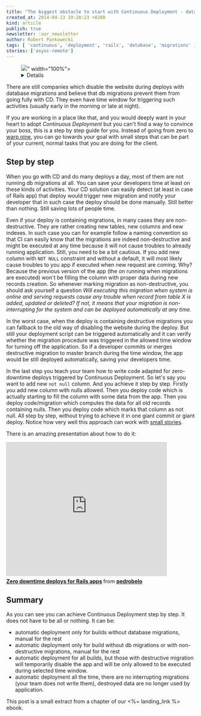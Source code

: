 ```yaml
---
title: "The biggest obstacle to start with Continuous Deployment - database migrations"
created_at: 2014-04-13 19:28:23 +0200
kind: article
publish: true
newsletter: :aar_newsletter
author: Robert Pankowecki
tags: [ 'continuous', 'deployment', 'rails', 'database', 'migrations' ]
stories: ['async-remote']
---
```


<p>
  <figure>
    <img src="<%= src_fit("continuous-deployment/continuous.jpg") %>" width="100%">
    <details>
      <a href="https://www.flickr.com/photos/93751689@N04/9557470061/sizes/c/">Photo</a>
      remix available thanks to the courtesy of
      <a href="https://www.flickr.com/photos/93751689@N04/">Mark Engelbrecht</a>.
      <a href="http://creativecommons.org/licenses/by/2.0/">CC BY 2.0</a>
    </details>
  </figure>
</p>

There are still companies which disable the website during deploys with database
migrations and believe that db migrations prevent them from going fully with CD.
They even have time window for triggering such activities (usually early in the
morning or late at night).

If you are working in a place like that, and you would deeply want in your heart to
adopt _Continuous Deployment_ but you can't find a way to convince your boss, this
is a step by step guide for you. Instead of going from zero to
[warp nine](http://en.wikipedia.org/wiki/Warp_drive), you can go towards your goal
with small steps that can be part of your current, normal tasks that you are doing for
the client.

<!-- more -->

## Step by step

When you go with CD and do many deploys a day, most of them are not running db
migrations at all. You can save your developers time at least on these kinds of
activities. Your CD solution can easily detect (at least in case of Rails app)
that deploy would trigger new migration and notify your developer that in such
case the deploy should be done manually. Still better than nothing.
Still saving lots of people time.

Even if your deploy is containing migrations, in many cases they are
non-destructive. They are rather creating new tables, new columns and new indexes.
In such case you can for example follow a naming convention so that CI can easily know
that the migrations are indeed non-destructive and might be executed at any time because
it will not cause troubles to already running application. Still, you need to be a bit
cautious. If you add new column with `NOT NULL` constraint and without a default, it will
most likely cause troubles to you app if executed when new request are coming. Why? Because
the previous version of the app (the on running when migrations are executed) won't be
filling the column with proper data during new records creation. So whenever marking migration
as non-destructive, you should ask yourself a question _Will executing this migration when
system is online and serving requests cause any trouble when record from table X is added,
updated or deleted? If not, it means that your migration is non-interrupting for the system
and can be deployed automatically at any time._

In the worst case, when the deploy is containing destructive migrations you can fallback to the
old way of disabling the website during the deploy. But still your deployment script can be
triggered automatically and it can verify whether the migration procedure was triggered in the
allowed time window for turning off the application. So if a developer commits or merges
destructive migration to master branch during the time window, the app would be still deployed
automatically, saving your developers time.

In the last step you teach your team how to write code adapted for zero-downtime deploys triggered by
Continuous Deployment. So let's say you want to add new `not null` column. And you achieve it step by
step. Firstly you add new column with nulls allowed. Then you deploy code which is actually starting
to fill the column with some data from the app. Then you deploy code/migration which computes the data
for all old records containing nulls. Then you deploy code which marks that column as not null. All
step by step, without trying to achieve it in one giant commit or giant deploy. Notice how very well
this approach can work with [small stories](/2013/09/story-of-size-1/).

There is an amazing presentation about how to do it:

<iframe src="https://www.slideshare.net/slideshow/embed_code/12676486" width="427" height="356" frameborder="0" marginwidth="0" marginheight="0" scrolling="no" style="border:1px solid #CCC; border-width:1px 1px 0; margin-bottom:5px; max-width: 100%;" allowfullscreen> </iframe> <div style="margin-bottom:5px"> <strong> <a href="https://www.slideshare.net/pedrobelo/zero-downtime-deploys-for-rails-apps" title="Zero downtime deploys for Rails apps" target="_blank">Zero downtime deploys for Rails apps</a> </strong> from <strong><a href="http://www.slideshare.net/pedrobelo" target="_blank">pedrobelo</a></strong> </div>

## Summary

As you can see you can achieve Continuous Deployment step by step. It does not have to be all or nothing. It can be:

* automatic deployment only for builds without database migrations, manual for the rest
* automatic deployment only for build without db migrations or with non-destructive migrations, manual for the rest
* automatic deployment for all builds, but those with destructive migration will temporarily disable the app and will be only allowed to be executed during selected time window.
* automatic deployment all the time, there are no interrupting migrations (your team does not write them), destroyed data are no longer used by application.

This post is a small extract from a chapter of our <%= landing_link %> ebook.
